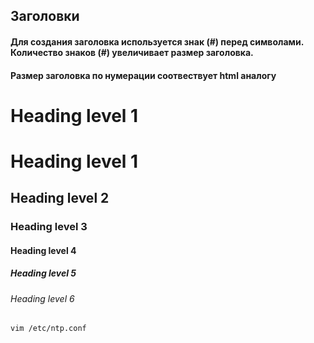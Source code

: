 ## Заголовки

#### Для создания заголовка используется знак (#) перед символами. Количество знаков (#) увеличивает размер заголовка.
#### Размер заголовка по нумерации соотвествует html аналогу <h1>Heading level 1</h1>

# Heading level 1
## Heading level 2
### Heading level 3
#### Heading level 4
##### Heading level 5
###### Heading level 6













```
vim /etc/ntp.conf
```
